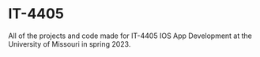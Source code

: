 # IT-4405
All of the projects and code made for IT-4405 IOS App Development at the University of Missouri in spring 2023.
